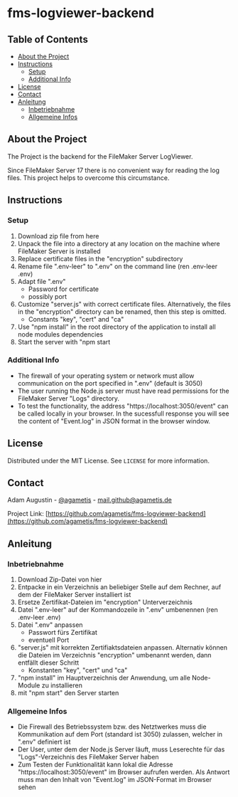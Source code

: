 # fms-logviewer-backend

## Table of Contents

- [About the Project](#about-the-project)
- [Instructions](#instructions)
  - [Setup](#setup)
  - [Additional Info](#additional-info)
- [License](#license)
- [Contact](#contact)
- [Anleitung](#anleitung)
  - [Inbetriebnahme](#inbetriebnahme)
  - [Allgemeine Infos](#allgemeine-infos)

## About the Project

The Project is the backend for the FileMaker Server LogViewer.

Since FileMaker Server 17 there is no convenient way for reading the log files. This project helps to overcome this circumstance.

## Instructions

### Setup

1. Download zip file from here
2. Unpack the file into a directory at any location on the machine where FileMaker Server is installed
3. Replace certificate files in the "encryption" subdirectory
4. Rename file ".env-leer" to ".env" on the command line (ren .env-leer .env)
5. Adapt file ".env"
   - Password for certificate
   - possibly port
6. Customize "server.js" with correct certificate files. Alternatively, the files in the "encryption" directory can be renamed, then this step is omitted.
   - Constants "key", "cert" and "ca"
7. Use "npm install" in the root directory of the application to install all node modules dependencies
8. Start the server with "npm start

### Additional Info

- The firewall of your operating system or network must allow communication on the port specified in ".env" (default is 3050)
- The user running the Node.js server must have read permissions for the FileMaker Server "Logs" directory.
- To test the functionality, the address "https://localhost:3050/event" can be called locally in your browser. In the sucessfull response you will see the content of "Event.log" in JSON format in the browser window.

## License

Distributed under the MIT License. See `LICENSE` for more information.

## Contact

Adam Augustin - [@agametis](https://twitter.com/agametis) - mail.github@agametis.de

Project Link: [https://github.com/agametis/fms-logviewer-backend](https://github.com/agametis/fms-logviewer-backend)

## Anleitung

### Inbetriebnahme

1. Download Zip-Datei von hier
2. Entpacke in ein Verzeichnis an beliebiger Stelle auf dem Rechner, auf dem der FileMaker Server installiert ist
3. Ersetze Zertifikat-Dateien im "encryption" Unterverzeichnis
4. Datei ".env-leer" auf der Kommandozeile in ".env" umbenennen (ren .env-leer .env)
5. Datei ".env" anpassen
   - Passwort fürs Zertifikat
   - eventuell Port
6. "server.js" mit korrekten Zertifiaktsdateien anpassen. Alternativ können die Dateien im Verzeichnis "encryption" umbenannt werden, dann entfällt dieser Schritt
   - Konstanten "key", "cert" und "ca"
7. "npm install" im Hauptverzeichnis der Anwendung, um alle Node-Module zu installieren
8. mit "npm start" den Server starten

### Allgemeine Infos

- Die Firewall des Betriebssystem bzw. des Netztwerkes muss die Kommunikation auf dem Port (standard ist 3050) zulassen, welcher in ".env" definiert ist
- Der User, unter dem der Node.js Server läuft, muss Leserechte für das "Logs"-Verzeichnis des FileMaker Server haben
- Zum Testen der Funktionalität kann lokal die Adresse "https://localhost:3050/event" im Browser aufrufen werden. Als Antwort muss man den Inhalt von "Event.log" im JSON-Format im Browser sehen
